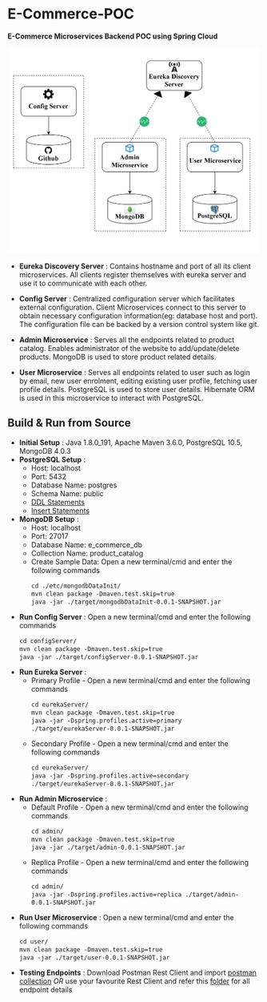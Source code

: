 # E-Commerce-POC
__E-Commerce Microservices Backend POC using Spring Cloud__

![High Level Block Diagram](https://github.com/AravindSh/E-Commerce-POC/blob/master/etc/E-Commerce-POC.jpg "High Level Block Diagram")

* __Eureka Discovery Server__ : Contains hostname and port of all its client microservices. All clients register themselves with eureka server and use it to communicate with each other.

* __Config Server__ : Centralized configuration server which facilitates external configuration. Client Microservices connect to this server to obtain necessary configuration information(eg: database host and port). The configuration file can be backed by a version control system like git.

* __Admin Microservice__ : Serves all the endpoints related to product catalog. Enables administrator of the website to add/update/delete products. MongoDB is used to store product related details.

* __User Microservice__ : Serves all endpoints related to user such as login by email, new user enrolment, editing existing user profile, fetching user profile details. PostgreSQL is used to store user details. Hibernate ORM is used in this microservice to interact with PostgreSQL.

## Build & Run from Source

* __Initial Setup__ : Java 1.8.0_191, Apache Maven 3.6.0, PostgreSQL 10.5, MongoDB 4.0.3
* __PostgreSQL Setup__ : 
   * Host: localhost
   * Port: 5432
   * Database Name: postgres
   * Schema Name: public
   * [DDL Statements](https://github.com/AravindSh/E-Commerce-POC/blob/master/etc/Postgres_Scripts/create_alter.sql)
   * [Insert Statements](https://github.com/AravindSh/E-Commerce-POC/blob/master/etc/Postgres_Scripts/insert.sql)
* __MongoDB Setup__ :
   * Host: localhost
   * Port: 27017
   * Database Name: e_commerce_db
   * Collection Name: product_catalog
   * Create Sample Data: 
        Open a new terminal/cmd and enter the following commands
        ```shell
        cd ./etc/mongodbDataInit/
        mvn clean package -Dmaven.test.skip=true
        java -jar ./target/mongodbDataInit-0.0.1-SNAPSHOT.jar
        ```
* __Run Config Server__ : Open a new terminal/cmd and enter the following commands
   ```shell
   cd configServer/
   mvn clean package -Dmaven.test.skip=true
   java -jar ./target/configServer-0.0.1-SNAPSHOT.jar
   ```
* __Run Eureka Server__ : 
   * Primary Profile - Open a new terminal/cmd and enter the following commands
     ```shell
     cd eurekaServer/
     mvn clean package -Dmaven.test.skip=true
     java -jar -Dspring.profiles.active=primary ./target/eurekaServer-0.0.1-SNAPSHOT.jar
     ```
   * Secondary Profile - Open a new terminal/cmd and enter the following commands
     ```shell
     cd eurekaServer/
     java -jar -Dspring.profiles.active=secondary ./target/eurekaServer-0.0.1-SNAPSHOT.jar
     ```
* __Run Admin Microservice__ :
   * Default Profile - Open a new terminal/cmd and enter the following commands
     ```shell
     cd admin/
     mvn clean package -Dmaven.test.skip=true
     java -jar ./target/admin-0.0.1-SNAPSHOT.jar
     ```
   * Replica Profile - Open a new terminal/cmd and enter the following commands
     ```shell
     cd admin/
     java -jar -Dspring.profiles.active=replica ./target/admin-0.0.1-SNAPSHOT.jar
     ```
* __Run User Microservice__ : Open a new terminal/cmd and enter the following commands
   ```shell
   cd user/
   mvn clean package -Dmaven.test.skip=true
   java -jar ./target/user-0.0.1-SNAPSHOT.jar
   ```
* __Testing Endpoints__ :
   Download Postman Rest Client and import [postman collection](https://github.com/AravindSh/E-Commerce-POC/blob/master/etc/E_Commerce_poc.postman_collection.json) _OR_ use your favourite Rest Client and refer this [folder](https://github.com/AravindSh/E-Commerce-POC/tree/master/etc/Endpoint_Details) for all    endpoint details 
